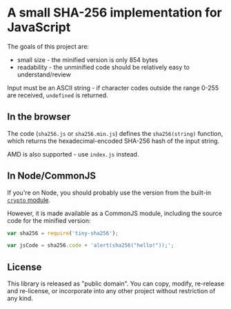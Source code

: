 # A small SHA-256 implementation for JavaScript

The goals of this project are:
* small size  - the minified version is only 854 bytes
* readability - the unminified code should be relatively easy to understand/review

Input must be an ASCII string - if character codes outside the range 0-255 are received, `undefined` is returned.

## In the browser

The code (`sha256.js` or `sha256.min.js`) defines the `sha256(string)` function, which returns the hexadecimal-encoded SHA-256 hash of the input string.

AMD is also supported - use `index.js` instead.

## In Node/CommonJS

If you're on Node, you should probably use the version from the built-in [`crypto` module](http://nodejs.org/api/crypto.html#crypto_crypto_createhash_algorithm).

However, it is made available as a CommonJS module, including the source code for the minified version:

```javascript
var sha256 = require('tiny-sha256');

var jsCode = sha256.code + 'alert(sha256("hello!"));';
```

## License

This library is released as "public domain".  You can copy, modify, re-release and re-license, or incorporate into any other project without restriction of any kind.